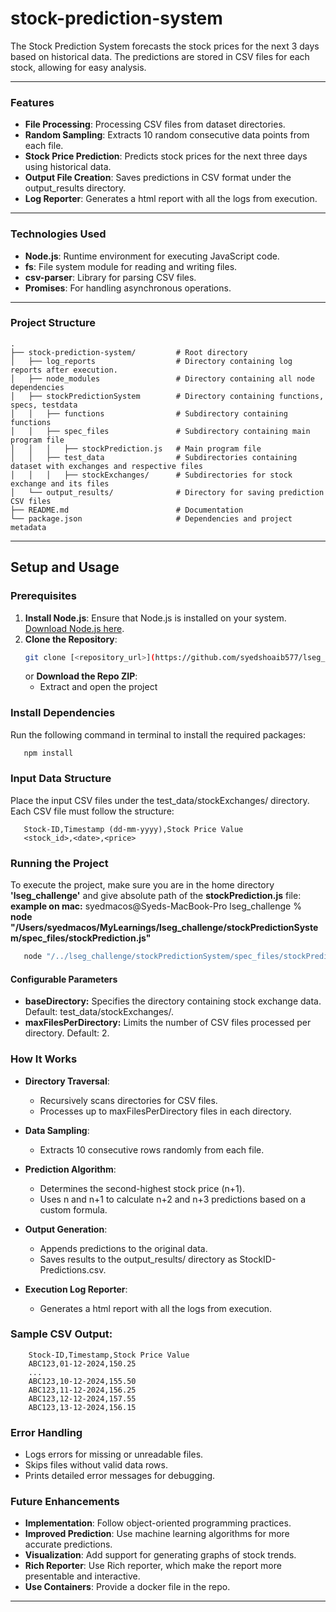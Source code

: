# stock-prediction-system
The Stock Prediction System forecasts the stock prices for the next 3 days based on historical data. The predictions are stored in CSV files for each stock, allowing for easy analysis.

---
### Features
- **File Processing**: Processing CSV files from dataset directories.
- **Random Sampling**: Extracts 10 random consecutive data points from each file.
- **Stock Price Prediction**: Predicts stock prices for the next three days using historical data.
- **Output File Creation**: Saves predictions in CSV format under the output_results directory.
- **Log Reporter**: Generates a html report with all the logs from execution.

---
### Technologies Used
- **Node.js**: Runtime environment for executing JavaScript code.
- **fs**: File system module for reading and writing files.
- **csv-parser**: Library for parsing CSV files.
- **Promises**: For handling asynchronous operations.

---
### Project Structure
```plaintext
.
├── stock-prediction-system/         # Root directory
│   ├── log_reports                  # Directory containing log reports after execution.
│   ├── node_modules                 # Directory containing all node dependencies
│   ├── stockPredictionSystem        # Directory containing functions, specs, testdata
│   │   ├── functions                # Subdirectory containing functions
│   │   ├── spec_files               # Subdirectory containing main program file
│   │   │   ├── stockPrediction.js   # Main program file
│   │   ├── test_data                # Subdirectories containing dataset with exchanges and respective files
│   │   │   ├── stockExchanges/      # Subdirectories for stock exchange and its files
│   └── output_results/              # Directory for saving prediction CSV files
├── README.md                        # Documentation
└── package.json                     # Dependencies and project metadata
```

---
## Setup and Usage
### Prerequisites
1. **Install Node.js**: Ensure that Node.js is installed on your system. [Download Node.js here](https://nodejs.org/).
2. **Clone the Repository**:
   ```bash
   git clone [<repository_url>](https://github.com/syedshoaib577/lseg_challenege.git)
   ```
   or
   **Download the Repo ZIP**:
      - Extract and open the project
   
   
### Install Dependencies
Run the following command in terminal to install the required packages:
```bash
   npm install
```

### Input Data Structure
Place the input CSV files under the test_data/stockExchanges/ directory. Each CSV file must follow the structure:
```csv
   Stock-ID,Timestamp (dd-mm-yyyy),Stock Price Value
   <stock_id>,<date>,<price>
```

### Running the Project
To execute the project, make sure you are in the home directory **'lseg_challenge'** and give absolute path of the **stockPrediction.js** file:
**example on mac:** syedmacos@Syeds-MacBook-Pro lseg_challenge % **node "/Users/syedmacos/MyLearnings/lseg_challenge/stockPredictionSystem/spec_files/stockPrediction.js"**
```bash
   node "/../lseg_challenge/stockPredictionSystem/spec_files/stockPrediction.js"
```

#### Configurable Parameters
- **baseDirectory:** Specifies the directory containing stock exchange data. Default: test_data/stockExchanges/.
- **maxFilesPerDirectory:** Limits the number of CSV files processed per directory. Default: 2.

### How It Works
- **Directory Traversal**:
    - Recursively scans directories for CSV files.
    - Processes up to maxFilesPerDirectory files in each directory.

- **Data Sampling**:
    - Extracts 10 consecutive rows randomly from each file.

- **Prediction Algorithm**:
    - Determines the second-highest stock price (n+1).
    - Uses n and n+1 to calculate n+2 and n+3 predictions based on a custom formula.

- **Output Generation**:
    - Appends predictions to the original data.
    - Saves results to the output_results/ directory as StockID-Predictions.csv.

- **Execution Log Reporter**:
    - Generates a html report with all the logs from execution.

### Sample CSV Output:
```csv
    Stock-ID,Timestamp,Stock Price Value
    ABC123,01-12-2024,150.25
    ...
    ABC123,10-12-2024,155.50
    ABC123,11-12-2024,156.25
    ABC123,12-12-2024,157.55
    ABC123,13-12-2024,156.15
```

### Error Handling
- Logs errors for missing or unreadable files.
- Skips files without valid data rows.
- Prints detailed error messages for debugging.

### Future Enhancements
- **Implementation**: Follow object-oriented programming practices.
- **Improved Prediction**: Use machine learning algorithms for more accurate predictions.
- **Visualization**: Add support for generating graphs of stock trends.
- **Rich Reporter**: Use Rich reporter, which make the report more presentable and interactive.
- **Use Containers**: Provide a docker file in the repo.
---
